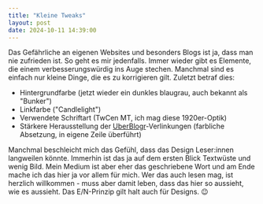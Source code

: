 ```yaml
---
title: "Kleine Tweaks"
layout: post
date: 2024-10-11 14:39:00
---
```


Das Gefährliche an eigenen Websites und besonders Blogs ist ja, dass man nie zufrieden ist. So geht es mir jedenfalls. Immer wieder gibt es Elemente, die einem verbesserungswürdig ins Auge stechen. Manchmal sind es einfach nur kleine Dinge, die es zu korrigieren gilt. Zuletzt betraf dies:

- Hintergrundfarbe (jetzt wieder ein dunkles blaugrau, auch bekannt als "Bunker")
- Linkfarbe ("Candlelight")
- Verwendete Schriftart (TwCen MT, ich mag diese 1920er-Optik)
- Stärkere Herausstellung der [UberBlogr](https://uberblogr.de)-Verlinkungen (farbliche Absetzung, in eigene Zeile überführt)

Manchmal beschleicht mich das Gefühl, dass das Design Leser:innen langweilen könnte. Immerhin ist das ja auf dem ersten Blick Textwüste und wenig Bild. Mein Medium ist aber eher das geschriebene Wort und am Ende mache ich das hier ja vor allem für mich. Wer das auch lesen mag, ist herzlich willkommen - muss aber damit leben, dass das hier so aussieht, wie es aussieht. Das E/N-Prinzip gilt halt auch für Designs. 😉